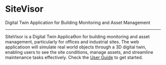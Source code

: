 # SiteVisor
Digital Twin Application for Building Monitoring and Asset Management

---

SiteVisor is a Digital Twin ApplicaƟon for building monitoring and asset management, particularly for offices and industrial sites. The web applicatioon will simulate real world objects through a 3D digital twin, enabling users to see the site conditions, manage assets, and streamline maintenance tasks effectively.
Check the [User Guide] to get started.

[User Guide]: user-guide/README.md